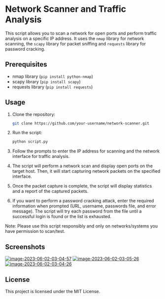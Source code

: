 # Network Scanner and Traffic Analysis

This script allows you to scan a network for open ports and perform traffic analysis on a specific IP address. It uses the `nmap` library for network scanning, the `scapy` library for packet sniffing and `requests` library for password cracking.

## Prerequisites

- nmap library (`pip install python-nmap`)
- scapy library (`pip install scapy`)
- requests library (`pip install requests`)

## Usage

1. Clone the repository:

   ```bash
   git clone https://github.com/your-username/network-scanner.git
   
 2. Run the script:
    ```bash
    python script.py
    
 3. Follow the prompts to enter the IP address for scanning and the network interface for traffic analysis.

 4. The script will perform a network scan and display open ports on the target host. Then, it will start capturing network packets on the specified interface.

 5. Once the packet capture is complete, the script will display statistics and a report of the captured packets.

 6. If you want to perform a password cracking attack, enter the required information when prompted (URL, username, passwords file, and error message). The script will try each password   from the file until a successful login is found or the list is exhausted.

Note: Please use this script responsibly and only on networks/systems you have permission to scan/test.

## Screenshots

<a href="https://imgbb.com/"><img src="https://i.ibb.co/mRRj4PN/image-2023-06-02-03-04-57.png" alt="image-2023-06-02-03-04-57" border="0"></a>
<a href="https://imgbb.com/"><img src="https://i.ibb.co/Mg3rBhS/image-2023-06-02-03-05-26.png" alt="image-2023-06-02-03-05-26" border="0"></a>
<a href="https://imgbb.com/"><img src="https://i.ibb.co/5v0tt0Q/image-2023-06-02-03-04-26.png" alt="image-2023-06-02-03-04-26" border="0"></a>

## License

This project is licensed under the MIT License.

